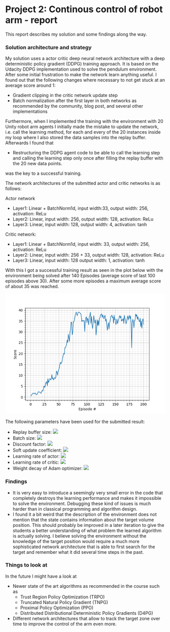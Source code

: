 [//]: # (Image References)

[training_scores]: training_scores.png "Training_scores"

# Project 2: Continous control of robot arm - report

This report describes my solution and some findings along the way.

### Solution architecture and strategy

My solution uses a actor critic deep neural network architecture with a deep
deterministic policy gradient (DDPG) training approach. It is based on the
Udacity DDPG implementation used to solve the pendulum environment. After some
initial frustration to make the network learn anything useful. I found out that
the following changes where necessary to not get stuck at an average score
around 1:

- Gradient clipping in the critic network update step
- Batch normalization after the first layer in both networks as recommended by
  the community, blog post, and several other implementations

Furthermore, when I implemented the training with the environment with 20 Unity
robot arm agents I initially made the mistake to update the network, i.e. call
the learning method, for each and every of the 20 instances inside my loop where
I also stored the data samples into the replay buffer. Afterwards I found that

- Restructuring the DDPG agent code to be able to call the learning step and
  calling the learning step only once after filling the replay buffer with the
  20 new data points.

was the key to a successful training.

The network architectures of the submitted actor and critic networks is as follows:

Actor network
- Layer1: Linear + BatchNorm1d, input width:33, output width: 256, activation: ReLu
- Layer2: Linear, input width: 256, output width: 128, activation: ReLu
- Layer3: Linear, input width: 128, output width: 4, activation: tanh

Critic network:
- Layer1: Linear + BatchNorm1d, input width: 33, output width: 256, activation: ReLu
- Layer2: Linear, input width: 256 + 33, output width: 128, activation: ReLu
- Layer3: Linear, input width: 128 output width: 1, activation: tanh

With this I got a successful training result as seen in the plot below with the
environment being solved after 140 Episodes (average score of last 100 episodes
above 30). After some more episodes a maximum average score of about 35 was
reached.

![Training scores][training_scores]

The following parameters have been used for the submitted result:

- Replay buffer size: <img src="https://render.githubusercontent.com/render/math?math=1\times10^{-5}">
- Batch size: <img src="https://render.githubusercontent.com/render/math?math=128">
- Discount factor: <img src="https://render.githubusercontent.com/render/math?math=\gamma=0.99">
- Soft update coefficient: <img src="https://render.githubusercontent.com/render/math?math=1\times10^{-3}">
- Learning rate of actor: <img src="https://render.githubusercontent.com/render/math?math=1\times10^{-4}">
- Learning rate of critic: <img src="https://render.githubusercontent.com/render/math?math=1\times10^{-3}">
- Weight decay of Adam optimizer: <img src="https://render.githubusercontent.com/render/math?math=0">

### Findings

- It is very easy to introduce a seemingly very small error in the code that
  completely destroys the learning performance and makes it impossible to solve
  the environment. Debugging these kind of issues is much harder than in
  classical programming and algorithm design.
- I found it a bit weird that the description of the environment does not
  mention that the state contains information about the target volume position.
  This should probably be improved in a later iteration to give the students a
  better understanding of what problem the learned algorithm is actually
  solving. I believe solving the environment without the knowledge of the
  target position would require a much more sophisticated network architecture
  that is able to first search for the target and remember what it did several
  time steps in the past.

### Things to look at

In the future I might have a look at

- Newer state of the art algorithms as recommended in the course such as 
  - Trust Region Policy Optimization (TRPO)
  - Truncated Natural Policy Gradient (TNPG)
  - Proximal Policy Optimization (PPO)
  - Distributed Distributional Deterministic Policy Gradients (D4PG)
- Different network architectures that allow to track the target zone over time
  to improve the control of the arm even more.
